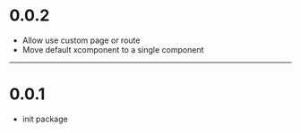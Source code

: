
# 0.0.2
- Allow use custom page or route
- Move default xcomponent to a single component

--- 
# 0.0.1
- init package